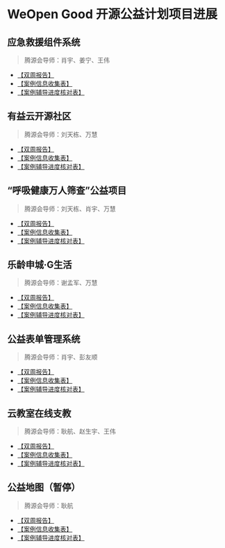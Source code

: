 
# WeOpen Good 开源公益计划项目进展

## 应急救援组件系统
> 腾源会导师：肖宇、姜宁、王伟
- [【双周报告】](https://docs.qq.com/doc/DSnRjZVF6SG9jcHNq)
- [【案例信息收集表】](https://docs.qq.com/doc/DSndYT1haU21Ob0lU)
- [【案例辅导进度核对表】](https://docs.qq.com/doc/DSldXQWROeXFHUFph)

## 有益云开源社区
> 腾源会导师：刘天栋、万慧
- [【双周报告】](https://docs.qq.com/doc/DSkxkZE5HWE5TU2Fk)
- [【案例信息收集表】](https://docs.qq.com/doc/DSlh4WE5WYXFmcUdU)
- [【案例辅导进度核对表】](https://docs.qq.com/doc/DSlFSRWdrY3RiUEdz)

## “呼吸健康万人筛查”公益项目
> 腾源会导师：刘天栋、肖宇、万慧
- [【双周报告】](https://docs.qq.com/doc/DSmJtYnJZYWpCSEZG)
- [【案例信息收集表】](https://docs.qq.com/doc/DSkxkamxpbVNSSUlS)
- [【案例辅导进度核对表】](https://docs.qq.com/doc/DSlVoVmx2WkpPakF6)

## 乐龄申城·G生活
> 腾源会导师：谢孟军、万慧
- [【双周报告】](https://docs.qq.com/doc/DSlByS2dVcUZ3YlBP)
- [【案例信息收集表】](https://docs.qq.com/doc/DSm9WVGNwY01SbUJ4)
- [【案例辅导进度核对表】](https://docs.qq.com/doc/DSk54YkxUR0xPSHhz)

## 公益表单管理系统
> 腾源会导师：肖宇、彭友顺
- [【双周报告】](https://docs.qq.com/doc/DSkZNbFlUR1B6VmFO)
- [【案例信息收集表】](https://docs.qq.com/doc/DSnlMcEV1bWdUTWRQ)
- [【案例辅导进度核对表】](https://docs.qq.com/doc/DSnVQRGNCanhJWndV)

## 云教室在线支教
> 腾源会导师：耿航、赵生宇、王伟
- [【双周报告】](https://docs.qq.com/doc/DSndYcUhQVmhWcnRH)
- [【案例信息收集表】](https://docs.qq.com/doc/DSlR3elZQUnp3QXpx)
- [【案例辅导进度核对表】](https://docs.qq.com/doc/DSlB6RGZvTXhZakVj)

## 公益地图（暂停）
> 腾源会导师：耿航
- [【双周报告】](https://docs.qq.com/doc/DSk96RFprSFFwTEJD)
- [【案例信息收集表】](https://docs.qq.com/doc/DSlNyc3BRRmdUc3FG)
- [【案例辅导进度核对表】](https://docs.qq.com/doc/DSlNNVVZFcU9oZ1Rm)


